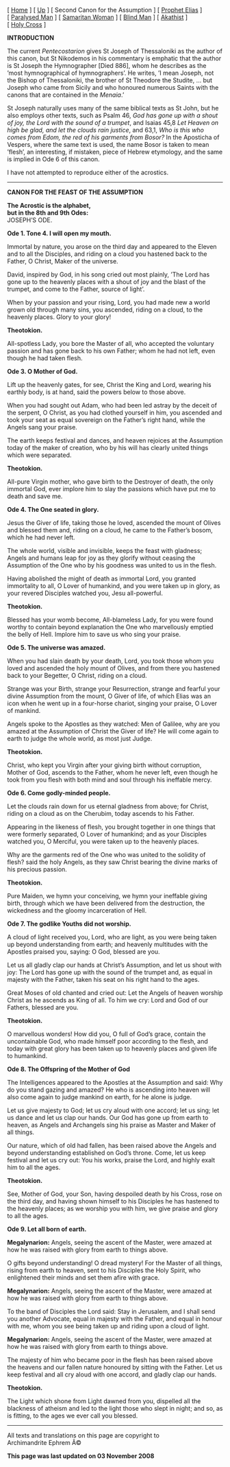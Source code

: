 \[ [Home](index.md) \] \[ [Up](jo-hym.md) \]
\[ Second Canon for the Assumption \]
\[ [Prophet Elias](20julcan2.md) \] \[ [Paralysed Man](ParalCan.md) \]
\[ [Samaritan Woman](SamarCan.md) \] \[ [Blind Man](BlindCanon.md) \]
\[ [Akathist](akathist.md) \] \[ [Holy Cross](1augcan1.md) \]

**INTRODUCTION**

The current *Pentecostarion* gives St Joseph of Thessaloniki as the
author of this canon, but St Nikodemos in his commentary is emphatic
that the author is St Joseph the Hymnographer \[Died 886\], whom he
describes as the ’most hymnographical of hymnographers’. He writes, ’I
mean Joseph, not the Bishop of Thessaloniki, the brother of St Theodore
the Studite, … but Joseph who came from Sicily and who honoured numerous
Saints with the canons that are contained in the *Menaia*.’

St Joseph naturally uses many of the same biblical texts as St John, but
he also employs other texts, such as Psalm 46, *God has gone up with a
shout of joy, the Lord with the sound of a trumpet*, and Isaias 45,8
*Let Heaven on high be glad, and let the clouds rain justice*, and 63,1,
*Who is this who comes from Edom, the red of his garments from Bosor?*
In the Aposticha of Vespers, where the same text is used, the name Bosor
is taken to mean ’flesh’, an interesting, if mistaken, piece of Hebrew
etymology, and the same is implied in Ode 6 of this canon.

I have not attempted to reproduce either of the acrostics.

------------------------------------------------------------------------

****CANON FOR THE FEAST OF THE ASSUMPTION****

**The Acrostic is the alphabet,\
but in the 8th and 9th Odes:**\
JOSEPH’S ODE.

**Ode 1. Tone 4. I will open my mouth.**

Immortal by nature, you arose on the third day and appeared to the
Eleven and to all the Disciples, and riding on a cloud you hastened back
to the Father, O Christ, Maker of the universe.

David, inspired by God, in his song cried out most plainly, ’The Lord
has gone up to the heavenly places with a shout of joy and the blast of
the trumpet, and come to the Father, source of light’.

When by your passion and your rising, Lord, you had made new a world
grown old through many sins, you ascended, riding on a cloud, to the
heavenly places. Glory to your glory!

**Theotokion.**

All-spotless Lady, you bore the Master of all, who accepted the
voluntary passion and has gone back to his own Father; whom he had not
left, even though he had taken flesh.

**Ode 3. O Mother of God.**

Lift up the heavenly gates, for see, Christ the King and Lord, wearing
his earthly body, is at hand, said the powers below to those above.

When you had sought out Adam, who had been led astray by the deceit of
the serpent, O Christ, as you had clothed yourself in him, you ascended
and took your seat as equal sovereign on the Father’s right hand, while
the Angels sang your praise.

The earth keeps festival and dances, and heaven rejoices at the
Assumption today of the maker of creation, who by his will has clearly
united things which were separated.

**Theotokion.**

All-pure Virgin mother, who gave birth to the Destroyer of death, the
only immortal God, ever implore him to slay the passions which have put
me to death and save me.

**Ode 4. The One seated in glory.**

Jesus the Giver of life, taking those he loved, ascended the mount of
Olives and blessed them and, riding on a cloud, he came to the Father’s
bosom, which he had never left.

The whole world, visible and invisible, keeps the feast with gladness;
Angels and humans leap for joy as they glorify without ceasing the
Assumption of the One who by his goodness was united to us in the flesh.

Having abolished the might of death as immortal Lord, you granted
immortality to all, O Lover of humankind, and you were taken up in
glory, as your revered Disciples watched you, Jesu all-powerful.

**Theotokion.**

Blessed has your womb become, All-blameless Lady, for you were found
worthy to contain beyond explanation the One who marvellously emptied
the belly of Hell. Implore him to save us who sing your praise.

**Ode 5. The universe was amazed.**

When you had slain death by your death, Lord, you took those whom you
loved and ascended the holy mount of Olives, and from there you hastened
back to your Begetter, O Christ, riding on a cloud.

Strange was your Birth, strange your Resurrection, strange and fearful
your divine Assumption from the mount, O Giver of life, of which Elias
was an icon when he went up in a four-horse chariot, singing your
praise, O Lover of mankind.

Angels spoke to the Apostles as they watched: Men of Galilee, why are
you amazed at the Assumption of Christ the Giver of life? He will come
again to earth to judge the whole world, as most just Judge.

**Theotokion.**

Christ, who kept you Virgin after your giving birth without corruption,
Mother of God, ascends to the Father, whom he never left, even though he
took from you flesh with both mind and soul through his ineffable mercy.

**Ode 6. Come godly-minded people.**

Let the clouds rain down for us eternal gladness from above; for Christ,
riding on a cloud as on the Cherubim, today ascends to his Father.

Appearing in the likeness of flesh, you brought together in one things
that were formerly separated, O Lover of humankind; and as your
Disciples watched you, O Merciful, you were taken up to the heavenly
places.

Why are the garments red of the One who was united to the solidity of
flesh? said the holy Angels, as they saw Christ bearing the divine marks
of his precious passion.

**Theotokion.**

Pure Maiden, we hymn your conceiving, we hymn your ineffable giving
birth, through which we have been delivered from the destruction, the
wickedness and the gloomy incarceration of Hell.

**Ode 7. The godlike Youths did not worship.**

A cloud of light received you, Lord, who are light, as you were being
taken up beyond understanding from earth; and heavenly multitudes with
the Apostles praised you, saying: O God, blessed are you.

Let us all gladly clap our hands at Christ’s Assumption, and let us
shout with joy: The Lord has gone up with the sound of the trumpet and,
as equal in majesty with the Father, taken his seat on his right hand to
the ages.

Great Moses of old chanted and cried out: Let the Angels of heaven
worship Christ as he ascends as King of all. To him we cry: Lord and God
of our Fathers, blessed are you.

**Theotokion.**

O marvellous wonders! How did you, O full of God’s grace, contain the
uncontainable God, who made himself poor according to the flesh, and
today with great glory has been taken up to heavenly places and given
life to humankind.

**Ode 8. The Offspring of the Mother of God**

The Intelligences appeared to the Apostles at the Assumption and said:
Why do you stand gazing and amazed? He who is ascending into heaven will
also come again to judge mankind on earth, for he alone is judge.

Let us give majesty to God; let us cry aloud with one accord; let us
sing; let us dance and let us clap our hands. Our God has gone up from
earth to heaven, as Angels and Archangels sing his praise as Master and
Maker of all things.

Our nature, which of old had fallen, has been raised above the Angels
and beyond understanding established on God’s throne. Come, let us keep
festival and let us cry out: You his works, praise the Lord, and highly
exalt him to all the ages.

**Theotokion.**

See, Mother of God, your Son, having despoiled death by his Cross, rose
on the third day, and having shown himself to his Disciples he has
hastened to the heavenly places; as we worship you with him, we give
praise and glory to all the ages.

**Ode 9. Let all born of earth.**

**Megalynarion:** Angels, seeing the ascent of the Master, were amazed
at how he was raised with glory from earth to things above.

O gifts beyond understanding! O dread mystery! For the Master of all
things, rising from earth to heaven, sent to his Disciples the Holy
Spirit, who enlightened their minds and set them afire with grace.

**Megalynarion:** Angels, seeing the ascent of the Master, were amazed
at how he was raised with glory from earth to things above.

To the band of Disciples the Lord said: Stay in Jerusalem, and I shall
send you another Advocate, equal in majesty with the Father, and equal
in honour with me, whom you see being taken up and riding upon a cloud
of light.

**Megalynarion:** Angels, seeing the ascent of the Master, were amazed
at how he was raised with glory from earth to things above.

The majesty of him who became poor in the flesh has been raised above
the heavens and our fallen nature honoured by sitting with the Father.
Let us keep festival and all cry aloud with one accord, and gladly clap
our hands.

**Theotokion.**

The Light which shone from Light dawned from you, dispelled all the
blackness of atheism and led to the light those who slept in night; and
so, as is fitting, to the ages we ever call you blessed.

------------------------------------------------------------------------

All texts and translations on this page are copyright to\
Archimandrite Ephrem Â©

**This page was last updated on 03 November 2008**
